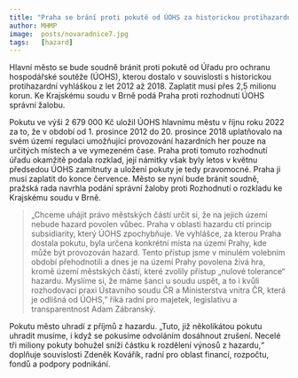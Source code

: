 ```yaml
---
title: "Praha se brání proti pokutě od ÚOHS za historickou protihazardní vyhlášku, podá správní žalobu"
author: MHMP
image:  posts/novaradnice7.jpg
tags:   [hazard]
---
```


Hlavní město se bude soudně bránit proti pokutě od Úřadu pro ochranu hospodářské soutěže (ÚOHS), kterou dostalo v souvislosti s historickou protihazardní vyhláškou z let 2012 až 2018. Zaplatit musí přes 2,5 milionu korun. Ke Krajskému soudu v Brně podá Praha proti rozhodnutí ÚOHS správní žalobu.

Pokutu ve výši 2 679 000 Kč uložil ÚOHS hlavnímu městu v říjnu roku 2022 za to, že v období od 1. prosince 2012 do 20. prosince 2018 uplatňovalo na svém území regulaci umožňující provozování hazardních her pouze na určitých místech a ve vymezeném čase. Praha proti tomuto rozhodnutí úřadu okamžitě podala rozklad, její námitky však byly letos v květnu předsedou ÚOHS zamítnuty a uložení pokuty je tedy pravomocné. Praha ji musí zaplatit do konce července. Město se nyní bude bránit soudně, pražská rada navrhla podání správní žaloby proti Rozhodnutí o rozkladu ke Krajskému soudu v Brně.

> „Chceme uhájit právo městských částí určit si, že na jejich území nebude hazard povolen vůbec. Praha v oblasti hazardu ctí princip subsidiarity, který ÚOHS zpochybňuje. Ve vyhlášce, za kterou Praha dostala pokutu, byla určena konkrétní místa na území Prahy, kde může být provozován hazard. Tento přístup jsme v minulém volebním období přehodnotili a dnes je na území Prahy povolena živá hra, kromě území městských částí, které zvolily přístup „nulové tolerance“ hazardu. Myslíme si, že máme šanci u soudu uspět, a to i kvůli rozhodovací praxi Ústavního soudu ČR a Ministerstva vnitra ČR, která je odlišná od ÚOHS,” říká radní pro majetek, legislativu a transparentnost Adam Zábranský.

Pokutu město uhradí z příjmů z hazardu. „Tuto, již několikátou pokutu uhradit musíme, i když se pokusíme odvoláním dosáhnout zrušení. Necelé tři miliony pokuty bohužel sníží částku k rozdělení výnosů z hazardu,“ doplňuje souvislosti Zdeněk Kovářík, radní pro oblast financí, rozpočtu, fondů a podpory podnikání.
